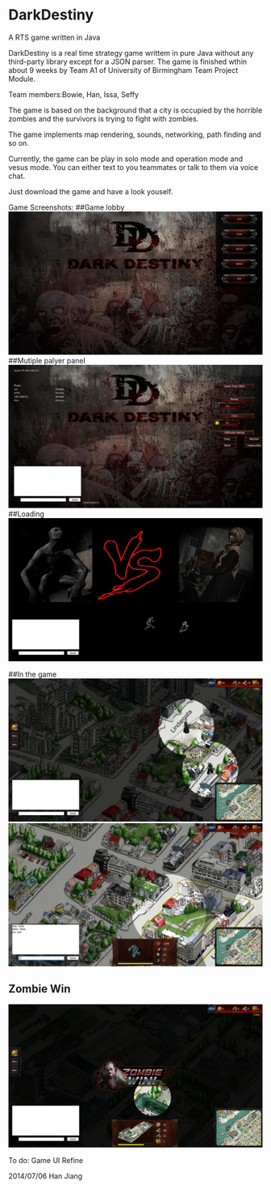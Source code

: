 DarkDestiny
===========

A RTS game written in Java


DarkDestiny is a real time strategy game writtem in pure Java without any third-party library except for a JSON parser. 
The game is finished wthin about 9 weeks by Team A1 of University of Birmingham Team Project Module.

Team members:Bowie, Han, Issa, Seffy

The game is based  on the background that a city is occupied by the horrible zombies and the survivors is trying to fight 
with zombies.

The game implements map rendering, sounds, networking, path finding and so on.

Currently, the game can be play in solo mode and operation mode and vesus mode. You can either text to you teammates 
or talk to them via voice chat.

Just download the game and have a look youself.

Game Screenshots:
##Game lobby
![Game lobby](https://raw.githubusercontent.com/Han-Jiang/DarkDestiny/master/README/game%20lobby.jpg)   
##Mutiple palyer panel
![Game lobby](https://raw.githubusercontent.com/Han-Jiang/DarkDestiny/master/README/MultiPlayer.jpg)  
##Loading
![](https://raw.githubusercontent.com/Han-Jiang/DarkDestiny/master/README/loading%202.jpg)

##In the game
![In the game](https://raw.githubusercontent.com/Han-Jiang/DarkDestiny/master/README/In%20the%20game.jpg
 "In the game")
![](https://raw.githubusercontent.com/Han-Jiang/DarkDestiny/master/README/chatting.jpg)  
## Zombie Win
![](https://raw.githubusercontent.com/Han-Jiang/DarkDestiny/master/README/Zombie%20Win.jpg)  



To do:
Game UI Refine

2014/07/06 Han Jiang  



